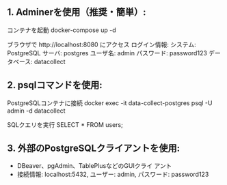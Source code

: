 ## 1. Adminerを使用（推奨・簡単）:
コンテナを起動
  docker-compose up -d

  ブラウザで http://localhost:8080 
  にアクセス
    ログイン情報:
    システム: PostgreSQL
    サーバ: postgres
    ユーザ名: admin
    パスワード: password123
    データベース: datacollect

  ## 2. psqlコマンドを使用:
  PostgreSQLコンテナに接続
  docker exec -it data-collect-postgres psql
  -U admin -d datacollect

 SQLクエリを実行
  SELECT * FROM users;

  ## 3. 外部のPostgreSQLクライアントを使用:
  - DBeaver、pgAdmin、TablePlusなどのGUIクライ
  アント
  - 接続情報: localhost:5432, ユーザー: admin,
   パスワード: password123